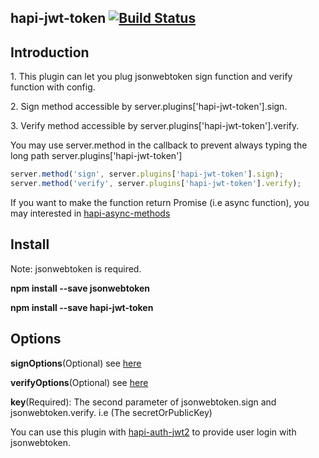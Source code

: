## hapi-jwt-token [![Build Status](https://travis-ci.org/raymondsze/hapi-jwt-token.svg)](https://travis-ci.org/raymondsze/hapi-jwt-token.svg?branch=master)
## Introduction
<p>1. This plugin can let you plug jsonwebtoken sign function and verify function with config.</p>
<p>2. Sign method accessible by server.plugins['hapi-jwt-token'].sign.</p>
<p>3. Verify method accessible by server.plugins['hapi-jwt-token'].verify.</p>
<p>You may use server.method in the callback to prevent always typing the long path server.plugins['hapi-jwt-token']</p>

```javascript
server.method('sign', server.plugins['hapi-jwt-token'].sign);
server.method('verify', server.plugins['hapi-jwt-token'].verify);
```
If you want to make the function return Promise (i.e async function), you may interested in <a href="https://github.com/raymondsze/hapi-async-methods">hapi-async-methods</a>

## Install
<p>Note: jsonwebtoken is required.</p>
<p><b>npm install --save jsonwebtoken</b></p>

<p><b>npm install --save hapi-jwt-token</b></p>

## Options
<p><b>signOptions</b>(Optional) see <a href="https://github.com/auth0/node-jsonwebtoken#jwtsignpayload-secretorprivatekey-options-callback">here</a></p>
<p><b>verifyOptions</b>(Optional) see <a href="https://github.com/auth0/node-jsonwebtoken#jwtverifytoken-secretorpublickey-options-callback">here</a></p>
<p><b>key</b>(Required): The second parameter of jsonwebtoken.sign and jsonwebtoken.verify. i.e (The secretOrPublicKey)</p>
<p>You can use this plugin with <a href="https://www.npmjs.com/package/hapi-auth-jwt2">hapi-auth-jwt2</a> to provide user login with jsonwebtoken.
